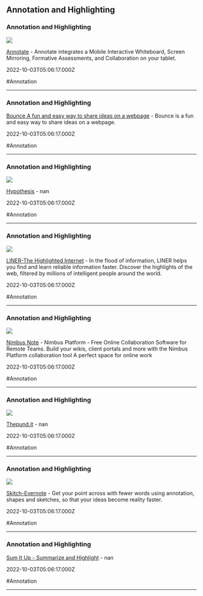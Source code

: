 ## Annotation and Highlighting

### Annotation and Highlighting

![](https://annotate.net/resources/siteimages/logo1.png)

[Annotate](https://annotate.net) - Annotate integrates a Mobile Interactive Whiteboard, Screen Mirroring, Formative Assessments, and Collaboration on your tablet.

2022-10-03T05:06:17.000Z

#Annotation

---

### Annotation and Highlighting

[Bounce A fun and easy way to share ideas on a webpage](https://www.bounceapp.com) - Bounce is a fun and easy way to share ideas on a webpage.

2022-10-03T05:06:17.000Z

#Annotation

---

### Annotation and Highlighting

![](https://d242fdlp0qlcia.cloudfront.net/uploads/2020/05/25133654/HypothesisFeaturedDefault.png)

[Hypothesis](https://hypothes.is) - nan

2022-10-03T05:06:17.000Z

#Annotation

---

### Annotation and Highlighting

![](https://getliner.com/landing/image/og_image.jpg)

[LINER-The Highlighted Internet](https://getliner.com) - In the flood of information, LINER helps you find and learn reliable information faster. Discover the highlights of the web, filtered by millions of intelligent people around the world.

2022-10-03T05:06:17.000Z

#Annotation

---

### Annotation and Highlighting

![](https://nimbusweb.me/wp-content/uploads/2022/11/preview-note.jpg)

[Nimbus Note](https://nimbusweb.me) - Nimbus Platform - Free Online Collaboration Software for Remote Teams. Build your wikis, client portals and more with the Nimbus Platform collaboration tool  A perfect space for online work

2022-10-03T05:06:17.000Z

#Annotation

---

### Annotation and Highlighting

![](https://thepund.it/wp-content/uploads/2014/11/Pundit-Animal-Farm.jpg)

[Thepund.it](https://thepund.it) - nan

2022-10-03T05:06:17.000Z

#Annotation

---

### Annotation and Highlighting

![](https://images.prismic.io/evernote/509c3ac6-646c-4873-910b-38864d186ee9_og-image.png)

[Skitch-Evernote](https://evernote.com/skitch) - Get your point across with fewer words using annotation, shapes and sketches, so that your ideas become reality faster.

2022-10-03T05:06:17.000Z

#Annotation

---

### Annotation and Highlighting

[Sum It Up - Summarize and Highlight](https://rachitgulati.com/sum-it-up) - nan

2022-10-03T05:06:17.000Z

#Annotation

---
